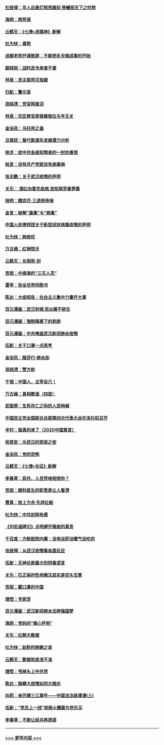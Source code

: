 #### [杜彼得：华人应悬灯照亮跟前 卷幔观天下之时势](../pages/nsc993/n11874822.md?t=02171702) 
#### [海网：换将谣](../pages/nsc993/n11873712.md?t=02171702) 
#### [云鹤天：《七律▪送瘟神》新解](../pages/nsc993/n11873598.md?t=02171702) 
#### [吐为快：春愁](../pages/nsc993/n11872801.md?t=02171702) 
#### [成都老师开课致辞：不能把冬天唱成春的开始](../pages/nsc993/n11872653.md?t=02171702) 
#### [颜纯钩：战时态令来者不善](../pages/nsc993/n11872011.md?t=02171702) 
#### [林泉：民主联邦灭独裁](../pages/nsc993/n11870998.md?t=02171702) 
#### [归航：警示录](../pages/nsc993/n11870963.md?t=02171702) 
#### [郑纯清：党官鸣冤词](../pages/nsc993/n11870938.md?t=02171702) 
#### [林泉：灾区换官是狼替狼位与羊无关](../pages/nsc993/n11870896.md?t=02171702) 
#### [金浴凤：乌托邦之蛊](../pages/nsc993/n11870879.md?t=02171702) 
#### [吕锡民：替代能源车发展潜力分析](../pages/nsc993/n11870656.md?t=02171702) 
#### [徐济：给中共各级知情者的一封劝善信](../pages/nsc993/n11868561.md?t=02171702) 
#### [陆言：没有共产党就没有病毒祸](../pages/nsc993/n11868232.md?t=02171702) 
#### [张志鹏：关于武汉疫情的声明](../pages/nsc993/n11867182.md?t=02171702) 
#### [关乐： 漂红向善克疫病 良知萌芽春笋蓬](../pages/nsc993/n11865710.md?t=02171702) 
#### [陆明：蝶恋花‧三退把命保](../pages/nsc993/n11865673.md?t=02171702) 
#### [金言：破解“蛊毒”与“病毒”](../pages/nsc993/n11864103.md?t=02171702) 
#### [中国人权律师团关于新型冠状病毒疫情的声明](../pages/nsc993/n11864249.md?t=02171702) 
#### [吐为快：肺疫叹](../pages/nsc993/n11864027.md?t=02171702) 
#### [万古缘：红祸惊天](../pages/nsc993/n11864079.md?t=02171702) 
#### [云鹤天：长相思‧封](../pages/nsc993/n11864006.md?t=02171702) 
#### [苦胆：中南海的“三无人员”](../pages/nsc993/n11862997.md?t=02171702) 
#### [雷亭：告全世界同胞书](../pages/nsc993/n11862572.md?t=02171702) 
#### [陈达：大疫昭告：社会主义集中力量坏大事](../pages/nsc993/n11859419.md?t=02171702) 
#### [双元漫画：武汉封城 民众痛不欲生](../pages/nsc993/n11859287.md?t=02171702) 
#### [双元漫画：强制隔离下的悲剧](../pages/nsc993/n11859244.md?t=02171702) 
#### [双元漫画：中共掩盖武汉新冠肺炎疫情](../pages/nsc993/n11858249.md?t=02171702) 
#### [伍新：关于口罩一点思考](../pages/nsc993/n11859195.md?t=02171702) 
#### [金浴凤：踏莎行‧肺炎劫](../pages/nsc993/n11858227.md?t=02171702) 
#### [郑纯清：赞方彬](../pages/nsc993/n11856803.md?t=02171702) 
#### [千瑞；中国人，主宰自己！](../pages/nsc993/n11856793.md?t=02171702) 
#### [万古缘：真相歌谣（四首）](../pages/nsc993/n11856263.md?t=02171702) 
#### [武振荣：生死存亡之际的人民呐喊](../pages/nsc993/n11856256.md?t=02171702) 
#### [中国民主党全国联合总部第四次代表大会在洛杉矶召开](../pages/nsc993/n11856344.md?t=02171702) 
#### [羊村：狼真的来了（2020中国寓言）](../pages/nsc993/n11856229.md?t=02171702) 
#### [祝君安：斥武汉的邪恶之徒](../pages/nsc993/n11855861.md?t=02171702) 
#### [金浴凤：党的恐怖](../pages/nsc993/n11855849.md?t=02171702) 
#### [云鹤天：《七律▪长征》新解](../pages/nsc993/n11855479.md?t=02171702) 
#### [李春草：妖共，人民凭啥相信你？](../pages/nsc993/n11855196.md?t=02171702) 
#### [苦胆：眼科医生的职责是让人看清](../pages/nsc993/n11853840.md?t=02171702) 
#### [慧真：欲上方舟 先弃红船](../pages/nsc993/n11853483.md?t=02171702) 
#### [吐为快：中共封网有感](../pages/nsc993/n11852575.md?t=02171702) 
#### [《刘伯温碑记》点明避开瘟疫的真言](../pages/nsc993/n11852128.md?t=02171702) 
#### [千百度：方舱医院内幕：没电没药没暖气没吃的](../pages/nsc993/n11850211.md?t=02171702) 
#### [张彼得：从武汉疫情看各国反应](../pages/nsc993/n11850102.md?t=02171702) 
#### [伍新：无神论是最大的阴毒谎言](../pages/nsc993/n11846129.md?t=02171702) 
#### [关乐：石正丽的性命赌注其实是空头支票](../pages/nsc993/n11846109.md?t=02171702) 
#### [苦胆：戴口罩的中国](../pages/nsc993/n11845576.md?t=02171702) 
#### [理悟：专家苦](../pages/nsc993/n11845564.md?t=02171702) 
#### [双元漫画：武汉新冠肺炎击碎强国梦](../pages/nsc993/n11843320.md?t=02171702) 
#### [海网：党妈的“瘟心怀抱”](../pages/nsc993/n11840740.md?t=02171702) 
#### [关乐：红朝大数据](../pages/nsc993/n11840675.md?t=02171702) 
#### [吐为快：赵粉的肺腑之哀](../pages/nsc993/n11840618.md?t=02171702) 
#### [云鹤天：数据到底准不准](../pages/nsc993/n11840325.md?t=02171702) 
#### [理悟：甩掉头上中共党](../pages/nsc993/n11838826.md?t=02171702) 
#### [陈达：隐瞒大疫情如同大暗杀](../pages/nsc993/n11838771.md?t=02171702) 
#### [向莉：亲历建三江事件——中国法治路漫漫(三)](../pages/nsc993/n11831825.md?t=02171702) 
#### [伍新：“党员上一线”视频火爆最为党乐见](../pages/nsc993/n11838200.md?t=02171702) 
#### [李春草：不能让妖共再逍遥](../pages/nsc993/n11838102.md?t=02171702) 

----
#### [ >>> 更早内容 <<< ](../indexes/nsc993-earlier.md)

